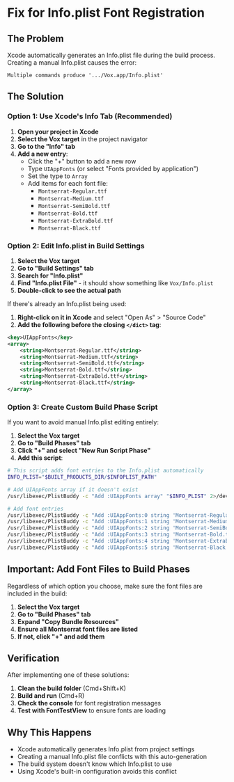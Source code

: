 # Fix for Info.plist Font Registration

## The Problem
Xcode automatically generates an Info.plist file during the build process. Creating a manual Info.plist causes the error:
```
Multiple commands produce '.../Vox.app/Info.plist'
```

## The Solution

### Option 1: Use Xcode's Info Tab (Recommended)

1. **Open your project in Xcode**
2. **Select the Vox target** in the project navigator
3. **Go to the "Info" tab**
4. **Add a new entry**:
   - Click the "+" button to add a new row
   - Type `UIAppFonts` (or select "Fonts provided by application")
   - Set the type to `Array`
   - Add items for each font file:
     - `Montserrat-Regular.ttf`
     - `Montserrat-Medium.ttf`
     - `Montserrat-SemiBold.ttf`
     - `Montserrat-Bold.ttf`
     - `Montserrat-ExtraBold.ttf`
     - `Montserrat-Black.ttf`

### Option 2: Edit Info.plist in Build Settings

1. **Select the Vox target**
2. **Go to "Build Settings" tab**
3. **Search for "Info.plist"**
4. **Find "Info.plist File"** - it should show something like `Vox/Info.plist`
5. **Double-click to see the actual path**

If there's already an Info.plist being used:
1. **Right-click on it in Xcode** and select "Open As" > "Source Code"
2. **Add the following before the closing `</dict>` tag**:

```xml
<key>UIAppFonts</key>
<array>
    <string>Montserrat-Regular.ttf</string>
    <string>Montserrat-Medium.ttf</string>
    <string>Montserrat-SemiBold.ttf</string>
    <string>Montserrat-Bold.ttf</string>
    <string>Montserrat-ExtraBold.ttf</string>
    <string>Montserrat-Black.ttf</string>
</array>
```

### Option 3: Create Custom Build Phase Script

If you want to avoid manual Info.plist editing entirely:

1. **Select the Vox target**
2. **Go to "Build Phases" tab**
3. **Click "+" and select "New Run Script Phase"**
4. **Add this script**:

```bash
# This script adds font entries to the Info.plist automatically
INFO_PLIST="$BUILT_PRODUCTS_DIR/$INFOPLIST_PATH"

# Add UIAppFonts array if it doesn't exist
/usr/libexec/PlistBuddy -c "Add :UIAppFonts array" "$INFO_PLIST" 2>/dev/null || true

# Add font entries
/usr/libexec/PlistBuddy -c "Add :UIAppFonts:0 string 'Montserrat-Regular.ttf'" "$INFO_PLIST" 2>/dev/null || true
/usr/libexec/PlistBuddy -c "Add :UIAppFonts:1 string 'Montserrat-Medium.ttf'" "$INFO_PLIST" 2>/dev/null || true
/usr/libexec/PlistBuddy -c "Add :UIAppFonts:2 string 'Montserrat-SemiBold.ttf'" "$INFO_PLIST" 2>/dev/null || true
/usr/libexec/PlistBuddy -c "Add :UIAppFonts:3 string 'Montserrat-Bold.ttf'" "$INFO_PLIST" 2>/dev/null || true
/usr/libexec/PlistBuddy -c "Add :UIAppFonts:4 string 'Montserrat-ExtraBold.ttf'" "$INFO_PLIST" 2>/dev/null || true
/usr/libexec/PlistBuddy -c "Add :UIAppFonts:5 string 'Montserrat-Black.ttf'" "$INFO_PLIST" 2>/dev/null || true
```

## Important: Add Font Files to Build Phases

Regardless of which option you choose, make sure the font files are included in the build:

1. **Select the Vox target**
2. **Go to "Build Phases" tab**
3. **Expand "Copy Bundle Resources"**
4. **Ensure all Montserrat font files are listed**
5. **If not, click "+" and add them**

## Verification

After implementing one of these solutions:

1. **Clean the build folder** (Cmd+Shift+K)
2. **Build and run** (Cmd+R)
3. **Check the console** for font registration messages
4. **Test with FontTestView** to ensure fonts are loading

## Why This Happens

- Xcode automatically generates Info.plist from project settings
- Creating a manual Info.plist file conflicts with this auto-generation
- The build system doesn't know which Info.plist to use
- Using Xcode's built-in configuration avoids this conflict 
